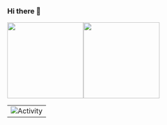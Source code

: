 ### Hi there 👋
<div> <img height="175px" src="https://github-readme-stats.vercel.app/api?username=JiangXavier&show_icons=true&theme=tokyonight" /><img height="175px" img src="https://github-readme-stats.vercel.app/api/top-langs/?username=JiangXavier&layout=compact" />  </div>

<table align="center">
  <tr>
    <td><img src="https://github-readme-activity-graph.cyclic.app/graph?username=JiangXavier&theme=xcode&bg_color=FF000000&hide_border=true" alt="Activity"/></td>
  </tr>
</table>


